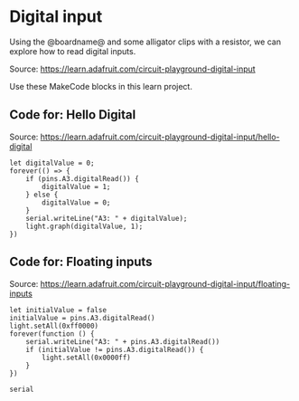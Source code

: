 # Digital input

Using the @boardname@ and some alligator clips with a resistor, we can explore how to read digital inputs.

Source: https://learn.adafruit.com/circuit-playground-digital-input

Use these MakeCode blocks in this learn project.

## Code for: Hello Digital

Source: https://learn.adafruit.com/circuit-playground-digital-input/hello-digital

```blocks
let digitalValue = 0;
forever(() => {
    if (pins.A3.digitalRead()) {
        digitalValue = 1;
    } else {
        digitalValue = 0;
    }
    serial.writeLine("A3: " + digitalValue);
    light.graph(digitalValue, 1);
})
```

## Code for: Floating inputs

Source: https://learn.adafruit.com/circuit-playground-digital-input/floating-inputs

```blocks
let initialValue = false
initialValue = pins.A3.digitalRead()
light.setAll(0xff0000)
forever(function () {
    serial.writeLine("A3: " + pins.A3.digitalRead())
    if (initialValue != pins.A3.digitalRead()) {
        light.setAll(0x0000ff)
    }
})
```

```package
serial
```